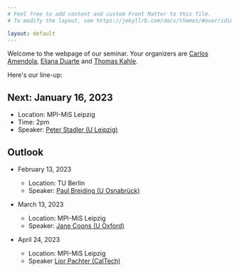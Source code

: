 ```yaml
---
# Feel free to add content and custom Front Matter to this file.
# To modify the layout, see https://jekyllrb.com/docs/themes/#overriding-theme-defaults

layout: default
---
```


Welcome to the webpage of our seminar.  Your organizers are [Carlos Amendola](http://www.luke-amendola.appspot.com/), [Eliana Duarte](https://emduart2.github.io/) and [Thomas Kahle](https://thomas-kahle.de/).

Here's our line-up:

## Next: January 16, 2023

- Location:	MPI-MiS Leipzig
- Time: 2pm
- Speaker: [Peter Stadler (U Leipzig)](https://www.bioinf.uni-leipzig.de/~studla/)
  
## Outlook
  
- February 13, 2023
  - Location: TU Berlin
  - Speaker: [Paul Breiding (U Osnabrück)](https://pbrdng.github.io/index.html)
  
- March 13, 2023
  - Location: MPI-MiS Leipzig
  - Speaker: [Jane Coons (U Oxford)](https://www.sjc.ox.ac.uk/discover/people/jane-coons/)

- April 24, 2023
  - Location: MPI-MiS Leipzig
  - Speaker [Lior Pachter (CalTech)](https://pachterlab.github.io/)
  

